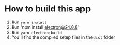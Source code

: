 # How to build this app
1. Run `yarn install`
2. Run 'npm install electron@24.8.8'
2. Run `yarn electron:build`
3. You'll find the compiled setup files in the `dist` folder
